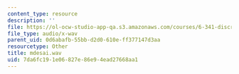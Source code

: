 ```yaml
---
content_type: resource
description: ''
file: https://ol-ocw-studio-app-qa.s3.amazonaws.com/courses/6-341-discrete-time-signal-processing-fall-2005/7da6fc191e06827e86e94ead27668aa1_mdesai.wav
file_type: audio/x-wav
parent_uid: 0d6abafb-55bb-d2d0-610e-ff377147d3aa
resourcetype: Other
title: mdesai.wav
uid: 7da6fc19-1e06-827e-86e9-4ead27668aa1
---
```

